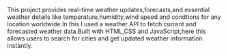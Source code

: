 This project provides real-time weather updates,forecasts,and essential weather details like temperature,humidity,wind speed and condtions for any location worldwide.In this I used a weather API to fetch current and forecasted weather data.Built with HTML,CSS and JavaScript,here this allows users to search for cities and get updated weather information instantly.
